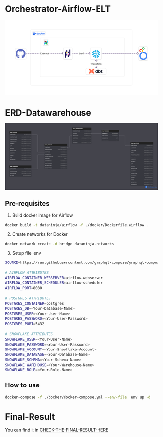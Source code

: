 # Orchestrator-Airflow-ELT
![Orchestrator-Airflow-ELT](result/architecture/Architecture.png)

# ERD-Datawarehouse
![ERD-Conceptual-Model](result/erd/erd.png)

## Pre-requisites
1. Build docker image for Airflow
```bash
docker build -t dataninja/airflow -f ./docker/Dockerfile.airflow .
```
2. Create networks for Docker
```bash
docker network create -d bridge dataninja-networks
```
3. Setup file .env
```zsh
SOURCE=https://raw.githubusercontent.com/graphql-compose/graphql-compose-examples/master/examples/northwind/data/csv/categories.csv

# AIRFLOW ATTRIBUTES
AIRFLOW_CONTAINER_WEBSERVER=airflow-webserver
AIRFLOW_CONTAINER_SCHEDULER=airflow-scheduler
AIRFLOW_PORT=8080

# POSTGRES ATTRIBUTES
POSTGRES_CONTAINER=postgres
POSTGRES_DB=<Your-Database-Name>
POSTGRES_USER=<Your-User-Name>
POSTGRES_PASSWORD=<Your-User-Password>
POSTGRES_PORT=5432

# SNOWFLAKE ATTRIBUTES
SNOWFLAKE_USER=<Your-User-Name>
SNOWFLAKE_PASSWORD=<Your-User-Password>
SNOWFLAKE_ACCOUNT=<Your-Snowflake-Account>
SNOWFLAKE_DATABASE=<Your-Database-Name>
SNOWFLAKE_SCHEMA=<Your-Schema-Name>
SNOWFLAKE_WAREHOUSE=<Your-Warehouse-Name>
SNOWFLAKE_ROLE=<Your-Role-Name>
```
## How to use
```bash
docker-compose -f ./docker/docker-compose.yml --env-file .env up -d
```

# Final-Result
You can find it in [CHECK-THE-FINAL-RESULT-HERE](result)
